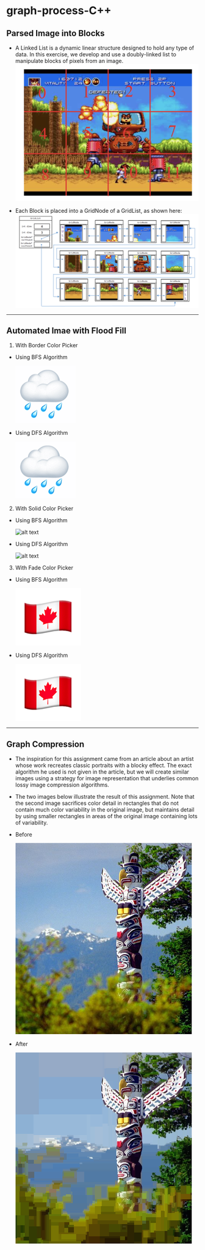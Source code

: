 # graph-process-C++

## Parsed Image into Blocks

- A Linked List is a dynamic linear structure designed to hold any type of data. In this exercise, we develop and use a doubly-linked list to manipulate blocks of pixels from an image.
  ![alt text](./img/block1.png "Logo Title Text 1")

- Each Block is placed into a GridNode of a GridList, as shown here:
  ![alt text](./img/block2.png "Logo Title Text 1")

---

## Automated Imae with Flood Fill

1.  With Border Color Picker

- Using BFS Algorithm

  ![alt text](./img/bfs_border.gif "Logo Title Text 1")

- Using DFS Algorithm

  ![alt text](./img/dfs_border.gif "Logo Title Text 1")

2.  With Solid Color Picker

- Using BFS Algorithm

  ![alt text](./img/bfs_solid.gif "Logo Title Text 1")

- Using DFS Algorithm

  ![alt text](./img/dfs_solid.gif "Logo Title Text 1")

3.  With Fade Color Picker

- Using BFS Algorithm

  ![alt text](./img/bfs_fade.gif "Logo Title Text 1")

- Using DFS Algorithm

  ![alt text](./img/dfs_fade.gif "Logo Title Text 1")

---

## Graph Compression

- The inspiration for this assignment came from an article about an artist whose work recreates classic portraits with a blocky effect. The exact algorithm he used is not given in the article, but we will create similar images using a strategy for image representation that underlies common lossy image compression algorithms.

- The two images below illustrate the result of this assignment. Note that the second image sacrifices color detail in rectangles that do not contain much color variability in the original image, but maintains detail by using smaller rectangles in areas of the original image containing lots of variability.

- Before

  ![alt text](./img/PA3pic1.png "Logo Title Text 1")
- After

  ![alt text](./img/PA3pic2.png "Logo Title Text 1")
